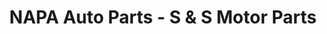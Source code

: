 ---
title: "NAPA Auto Parts - S & S Motor Parts"
url: /martinsburg/napa-auto-parts-s-and-s-motor-parts/
shop: car parts
---